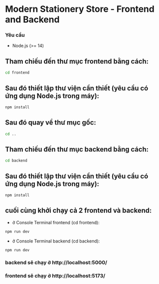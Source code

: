 # Modern Stationery Store - Frontend and Backend

### Yêu cầu

- Node.js (>= 14)

## Tham chiếu đến thư mục frontend bằng cách:

```bash
cd frontend
```

## Sau đó thiết lập thư viện cần thiết (yêu cầu có ứng dụng Node.js trong máy):

```bash
npm install
```

## Sau đó quay về thư mục gốc:

```bash
cd ..
```

## Tham chiếu đến thư mục backend bằng cách:

```bash
cd backend
```

## Sau đó thiết lập thư viện cần thiết (yêu cầu có ứng dụng Node.js trong máy):

```bash
npm install
```

## cuối cùng khởi chạy cả 2 frontend và backend:
- ở Console Terminal frontend (cd frontend):

```bash
npm run dev
```

- ở Console Terminal backend (cd backend): 

```bash
npm run dev
```

### backend sẽ chạy ở http://localhost:5000/
### frontend sẽ chạy ở http://localhost:5173/
